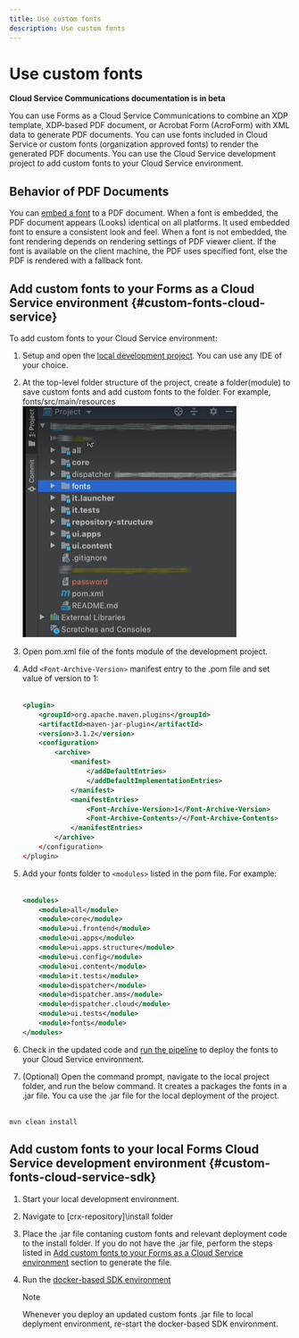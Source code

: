 ```yaml
---
title: Use custom fonts 
description: Use custom fonts 
---
```


# Use custom fonts

**Cloud Service Communications documentation is in beta**

You can use Forms as a Cloud Service Communications to combine an XDP template, XDP-based PDF document, or Acrobat Form (AcroForm) with XML data to generate PDF documents. You can use fonts included in Cloud Service or custom fonts (organization approved fonts) to render the generated PDF documents. You can use the Cloud Service development project to add custom fonts to your Cloud Service environment.

## Behavior of PDF Documents

You can [embed a font](https://adobedocs.github.io/experience-manager-forms-cloud-service-developer-reference/api/sync/#tag/PDFOutputOptions) to a PDF document. When a font is embedded, the PDF document appears (Looks) identical on all platforms. It used embedded font to ensure a consistent look and feel. When a font is not embedded, the font rendering depends on rendering settings of PDF viewer client. If the font is available on the client machine, the PDF uses specified font, else the PDF is rendered with a fallback font.

## Add custom fonts to your Forms as a Cloud Service environment {#custom-fonts-cloud-service}

To add custom fonts to your Cloud Service environment:

1. Setup and open the [local development project](setup-local-development-environment.md). You can use any IDE of your choice.
1. At the top-level folder structure of the project, create a folder(module) to save custom fonts and add custom fonts to the folder. For example, fonts/src/main/resources
![Fonts folder](assets/fonts.png)

1. Open pom.xml file of the fonts module of the development project.
1. Add `<Font-Archive-Version>` manifest entry to the .pom file and set value of version to 1:

    ``` xml

    <plugin>
        <groupId>org.apache.maven.plugins</groupId>
        <artifactId>maven-jar-plugin</artifactId>
        <version>3.1.2</version>
        <configuration>
            <archive>
                <manifest>
                    </addDefaultEntries>
                    </addDefaultImplementationEntries>
                </manifest>
                <manifestEntries>
                    <Font-Archive-Version>1</Font-Archive-Version>
                    <Font-Archive-Contents>/</Font-Archive-Contents>
                </manifestEntries> 
            </archive>
        </configuration>
    </plugin>

    ```

1. Add your fonts folder to `<modules>` listed in the pom file. For example:

    ``` xml

    <modules>
        <module>all</module>
        <module>core</module>
        <module>ui.frontend</module>
        <module>ui.apps</module>
        <module>ui.apps.structure</module>
        <module>ui.config</module>
        <module>ui.content</module>
        <module>it.tests</module>
        <module>dispatcher</module>
        <module>dispatcher.ams</module>
        <module>dispatcher.cloud</module>
        <module>ui.tests</module>
        <module>fonts</module>
    </modules>


    ```

1. Check in the updated code and [run the pipeline](/help/implementing/cloud-manager/deploy-code.md) to deploy the fonts to your Cloud Service environment.

1. (Optional) Open the command prompt, navigate to the local project folder, and run the below command. It creates a packages the fonts in a .jar file. You ca use the .jar file for the local deployment of the project. 

``` shell

mvn clean install

```

## Add custom fonts to your local Forms Cloud Service development environment {#custom-fonts-cloud-service-sdk}

1. Start your local development environment.
1. Navigate to [crx-repository]\install folder
1. Place the .jar file contaning custom fonts and relevant deployment code to the install folder. If you do not have the .jar file, perform the steps listed in [Add custom fonts to your Forms as a Cloud Service environment](#custom-fonts-cloud-service) section to generate the file. 
1. Run the [docker-based SDK environment](setup-local-development-environment.md#docker-microservices)


   >[!NOTE]
   >
   >Whenever you deploy an updated  custom fonts .jar file to local deplyment environment, re-start the docker-based SDK environment.